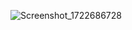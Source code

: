 

![Screenshot_1722686728](https://github.com/user-attachments/assets/7447ecc1-7706-414a-9c9f-58b29ca5df32)
